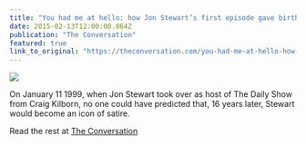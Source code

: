 ```yaml
---
title: "You had me at hello: how Jon Stewart’s first episode gave birth to his brand of satire"
date: 2015-02-13T12:00:00.864Z
publication: "The Conversation"
featured: true
link_to_original: "https://theconversation.com/you-had-me-at-hello-how-jon-stewarts-first-episode-gave-birth-to-his-brand-of-satire-37508"
---
```

![](/uploads/jstewarttheconversation.jpg)

On January 11 1999, when Jon Stewart took over as host of The Daily Show from Craig Kilborn, no one could have predicted that, 16 years later, Stewart would become an icon of satire.

Read the rest at [The Conversation](https://theconversation.com/you-had-me-at-hello-how-jon-stewarts-first-episode-gave-birth-to-his-brand-of-satire-37508)
